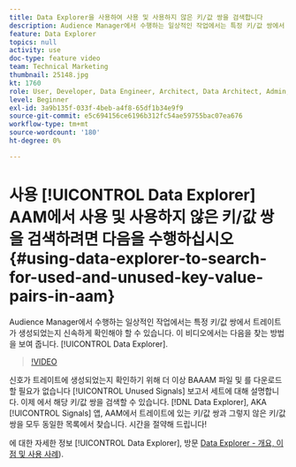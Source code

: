 ```yaml
---
title: Data Explorer을 사용하여 사용 및 사용하지 않은 키/값 쌍을 검색합니다
description: Audience Manager에서 수행하는 일상적인 작업에서는 특정 키/값 쌍에서 트레이트가 생성되었는지 신속하게 확인해야 할 수 있습니다. 이 비디오에서는 Data Explorer을 사용하여 를 찾는 방법을 보여줍니다.
feature: Data Explorer
topics: null
activity: use
doc-type: feature video
team: Technical Marketing
thumbnail: 25148.jpg
kt: 1760
role: User, Developer, Data Engineer, Architect, Data Architect, Admin, Leader
level: Beginner
exl-id: 3a9b135f-033f-4beb-a4f8-65df1b34e9f9
source-git-commit: e5c694156ce6196b312fc54ae59755bac07ea676
workflow-type: tm+mt
source-wordcount: '180'
ht-degree: 0%

---
```


# 사용 [!UICONTROL Data Explorer] AAM에서 사용 및 사용하지 않은 키/값 쌍을 검색하려면 다음을 수행하십시오 {#using-data-explorer-to-search-for-used-and-unused-key-value-pairs-in-aam}

Audience Manager에서 수행하는 일상적인 작업에서는 특정 키/값 쌍에서 트레이트가 생성되었는지 신속하게 확인해야 할 수 있습니다. 이 비디오에서는 다음을 찾는 방법을 보여 줍니다. [!UICONTROL Data Explorer].

>[!VIDEO](https://video.tv.adobe.com/v/25148/?quality=12)

신호가 트레이트에 생성되었는지 확인하기 위해 더 이상 BAAAM 파일 및 를 다운로드할 필요가 없습니다 [!UICONTROL Unused Signals] 보고서 세트에 대해 설명합니다. 이제 에서 해당 키/값 쌍을 검색할 수 있습니다. [!DNL Data Explorer], AKA [!UICONTROL Signals] 앱, AAM에서 트레이트에 있는 키/값 쌍과 그렇지 않은 키/값 쌍을 모두 동일한 목록에서 찾습니다. 시간을 절약해 드립니다!

에 대한 자세한 정보 [!UICONTROL Data Explorer], 방문 [Data Explorer - 개요, 이점 및 사용 사례](https://experienceleague.adobe.com/docs/audience-manager/user-guide/features/data-explorer/data-explorer-overview.html?lang=en)).
